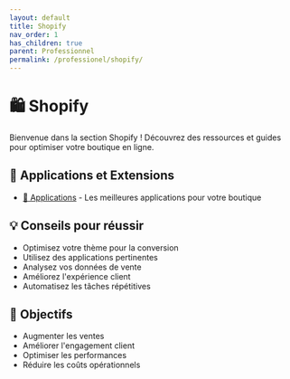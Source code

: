 ```yaml
---
layout: default
title: Shopify
nav_order: 1
has_children: true
parent: Professionnel
permalink: /professionel/shopify/
---
```


# 🛍️ Shopify

Bienvenue dans la section Shopify ! Découvrez des ressources et guides pour optimiser votre boutique en ligne.

## 📱 Applications et Extensions

- [🔧 Applications](Applications.md) - Les meilleures applications pour votre boutique

## 💡 Conseils pour réussir

- Optimisez votre thème pour la conversion
- Utilisez des applications pertinentes
- Analysez vos données de vente
- Améliorez l'expérience client
- Automatisez les tâches répétitives

## 🎯 Objectifs

- Augmenter les ventes
- Améliorer l'engagement client
- Optimiser les performances
- Réduire les coûts opérationnels